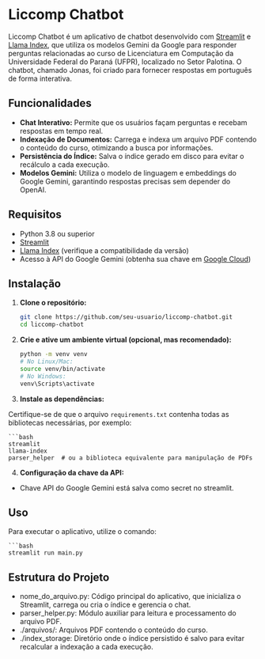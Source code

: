 # Liccomp Chatbot

Liccomp Chatbot é um aplicativo de chatbot desenvolvido com [Streamlit](https://streamlit.io/) e [Llama Index](https://github.com/jerryjliu/llama_index), que utiliza os modelos Gemini da Google para responder perguntas relacionadas ao curso de Licenciatura em Computação da Universidade Federal do Paraná (UFPR), localizado no Setor Palotina. O chatbot, chamado Jonas, foi criado para fornecer respostas em português de forma interativa.

## Funcionalidades

- **Chat Interativo:** Permite que os usuários façam perguntas e recebam respostas em tempo real.
- **Indexação de Documentos:** Carrega e indexa um arquivo PDF contendo o conteúdo do curso, otimizando a busca por informações.
- **Persistência do Índice:** Salva o índice gerado em disco para evitar o recálculo a cada execução.
- **Modelos Gemini:** Utiliza o modelo de linguagem e embeddings do Google Gemini, garantindo respostas precisas sem depender do OpenAI.

## Requisitos

- Python 3.8 ou superior
- [Streamlit](https://streamlit.io/)
- [Llama Index](https://github.com/jerryjliu/llama_index) (verifique a compatibilidade da versão)
- Acesso à API do Google Gemini (obtenha sua chave em [Google Cloud](https://cloud.google.com/))

## Instalação

1. **Clone o repositório:**

   ```bash
   git clone https://github.com/seu-usuario/liccomp-chatbot.git
   cd liccomp-chatbot

2. **Crie e ative um ambiente virtual (opcional, mas recomendado):**

    ```bash
    python -m venv venv
    # No Linux/Mac:
    source venv/bin/activate
    # No Windows:
    venv\Scripts\activate

3. **Instale as dependências:**

Certifique-se de que o arquivo `requirements.txt` contenha todas as bibliotecas necessárias, por exemplo:

    ```bash
    streamlit
    llama-index
    parser_helper  # ou a biblioteca equivalente para manipulação de PDFs

4. **Configuração da chave da API:**

* Chave API do Google Gemini está salva como secret no streamlit. 

## Uso

Para executar o aplicativo, utilize o comando:

    ```bash
    streamlit run main.py

## Estrutura do Projeto
* nome_do_arquivo.py: Código principal do aplicativo, que inicializa o Streamlit, carrega ou cria o índice e gerencia o chat.
* parser_helper.py: Módulo auxiliar para leitura e processamento do arquivo PDF.
* ./arquivos/: Arquivos PDF contendo o conteúdo do curso.
* ./index_storage: Diretório onde o índice persistido é salvo para evitar recalcular a indexação a cada execução.














